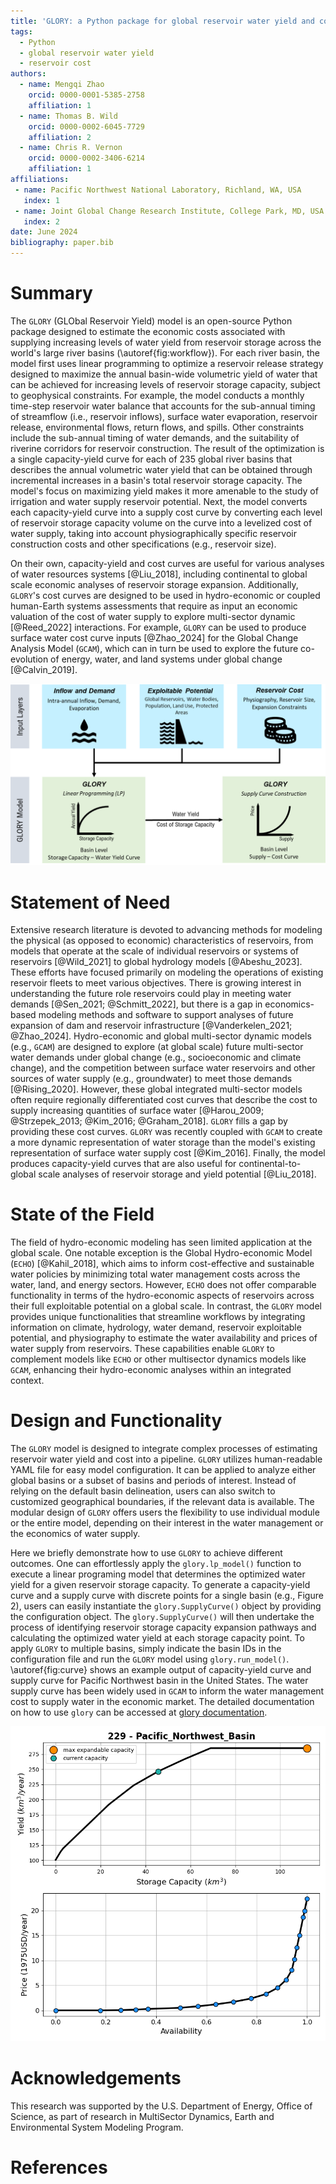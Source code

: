 ```yaml
---
title: 'GLORY: a Python package for global reservoir water yield and cost estimation'
tags:
  - Python
  - global reservoir water yield
  - reservoir cost
authors:
  - name: Mengqi Zhao
    orcid: 0000-0001-5385-2758
    affiliation: 1
  - name: Thomas B. Wild
    orcid: 0000-0002-6045-7729
    affiliation: 2
  - name: Chris R. Vernon
    orcid: 0000-0002-3406-6214
    affiliation: 1
affiliations:
 - name: Pacific Northwest National Laboratory, Richland, WA, USA
   index: 1
 - name: Joint Global Change Research Institute, College Park, MD, USA
   index: 2
date: June 2024
bibliography: paper.bib
---
```


# Summary
The `GLORY` (GLObal Reservoir Yield) model is an open-source Python package designed to estimate the economic costs associated with supplying 
increasing levels of water yield from reservoir storage across the world's large river basins (\autoref{fig:workflow}). For each river basin, the model first uses linear
programming to optimize a reservoir release strategy designed to maximize the annual basin-wide volumetric yield of water that can be achieved
for increasing levels of reservoir storage capacity, subject to geophysical constraints. For example, the model conducts a monthly time-step reservoir water 
balance that accounts for the sub-annual timing of streamflow (i.e., reservoir inflows), surface water evaporation, reservoir release, environmental flows, return flows, 
and spills. Other constraints include the sub-annual timing of water demands, and the suitability of riverine corridors for reservoir construction. 
The result of the optimization is a single capacity-yield curve for each of 235 global river basins that describes the annual volumetric water yield that can be obtained through incremental 
increases in a basin's total reservoir storage capacity. The model's focus on maximizing yield makes it more amenable to the study of irrigation and water supply reservoir potential. 
Next, the model converts each capacity-yield curve into a supply cost curve by converting each level of reservoir storage capacity volume on the curve into a levelized cost of water supply, taking into account physiographically specific reservoir construction costs and other specifications (e.g., reservoir size).

On their own, capacity-yield and cost curves are useful for various analyses of water resources systems [@Liu_2018], 
including continental to global scale economic analyses of reservoir storage expansion. Additionally, `GLORY`'s cost curves are designed to be used in hydro-economic or 
coupled human-Earth systems assessments that require as input an economic valuation of the cost of water supply to explore multi-sector dynamic [@Reed_2022] interactions. 
For example, `GLORY` can be used to produce surface water cost curve inputs [@Zhao_2024] for the Global Change Analysis Model (`GCAM`), 
which can in turn be used to explore the future co-evolution of energy, water, and land systems under global change [@Calvin_2019].

![The GLORY model workflow showing the input data requirements and the steps of modeling capacity-yield relationships and supply curves. \label{fig:workflow}](workflow.png)


# Statement of Need
Extensive research literature is devoted to advancing methods for modeling the physical (as opposed to economic) characteristics of reservoirs, from models that operate at the scale of individual reservoirs 
or systems of reservoirs [@Wild_2021] to global hydrology models [@Abeshu_2023]. These efforts have focused primarily
on modeling the operations of existing reservoir fleets to meet various objectives. There is growing interest in understanding the future role reservoirs could play in meeting water demands [@Sen_2021; @Schmitt_2022], 
but there is a gap in economics-based modeling methods and software to support analyses of future expansion of dam and reservoir infrastructure [@Vanderkelen_2021; @Zhao_2024]. 
Hydro-economic and global multi-sector dynamic models (e.g., `GCAM`) are designed to explore (at global scale) future multi-sector water demands under global change (e.g., socioeconomic and climate change), and the competition between surface water reservoirs and other 
sources of water supply (e.g., groundwater) to meet those demands [@Rising_2020]. However, these global integrated multi-sector models often require regionally differentiated cost curves that describe the cost to supply increasing quantities of surface water [@Harou_2009; @Strzepek_2013; @Kim_2016; @Graham_2018].
`GLORY` fills a gap by providing these cost curves. `GLORY` was recently coupled with `GCAM` to create a more dynamic representation of water storage than the model's existing representation of surface water supply cost [@Kim_2016].
Finally, the model produces capacity-yield curves that are also useful for continental-to-global scale analyses of reservoir storage and yield potential [@Liu_2018]. 

# State of the Field
The field of hydro-economic modeling has seen limited application at the global scale. One notable exception is the Global Hydro-economic Model (`ECHO`) [@Kahil_2018], which aims to inform cost-effective and sustainable water policies by minimizing total water management costs across the water, land, and energy sectors. However, `ECHO` does not offer comparable functionality in terms of the hydro-economic aspects of reservoirs across their full exploitable potential on a global scale. In contrast, the `GLORY` model provides unique functionalities that streamline workflows by integrating information on climate, hydrology, water demand, reservoir exploitable potential, and physiography to estimate the water availability and prices of water supply from reservoirs. These capabilities enable `GLORY` to complement models like `ECHO` or other multisector dynamics models like `GCAM`, enhancing their hydro-economic analyses within an integrated context.

# Design and Functionality
The `GLORY` model is designed to integrate complex processes of estimating reservoir water yield and cost into a pipeline. `GLORY` utilizes human-readable YAML file for easy model configuration. It can be applied to analyze either global basins or a subset of basins and periods of interest. Instead of relying on the default basin delineation, users can also switch to customized geographical boundaries, if the relevant data is available. The modular design of `GLORY` offers users the flexibility to use individual module or the entire model, depending on their interest in the water management or the economics of water supply. 

Here we briefly demonstrate how to use `GLORY` to achieve different outcomes. One can effortlessly apply the `glory.lp_model()` function to execute a linear programing model that determines the optimized water yield for a given reservoir storage capacity. To generate a capacity-yield curve and a supply curve with discrete points for a single basin (e.g., Figure 2), users can easily instantiate the `glory.SupplyCurve()` object by providing the configuration object. The `glory.SupplyCurve()` will then undertake the process of identifying reservoir storage capacity expansion pathways and calculating the optimized water yield at each storage capacity point. To apply `GLORY` to multiple basins, simply indicate the basin IDs in the configuration file and run the `GLORY` model using `glory.run_model()`. \autoref{fig:curve} shows an example output of capacity-yield curve and supply curve for Pacific Northwest basin in the United States. The water supply curve has been widely used in `GCAM` to inform the water management cost to supply water in the economic market. The detailed documentation on how to use `glory` can be accessed at [glory documentation](https://jgcri.github.io/glory/index.html).

![The example diagnostic output from `GLORY` model for the capacity-yield curve (top) and water supply curve (bottom) for the Pacific Northwest basin. \label{fig:curve}](curve_pnw.png)

# Acknowledgements
This research was supported by the U.S. Department of Energy, Office of Science, as part of research in MultiSector Dynamics, Earth and Environmental System Modeling Program.

# References
